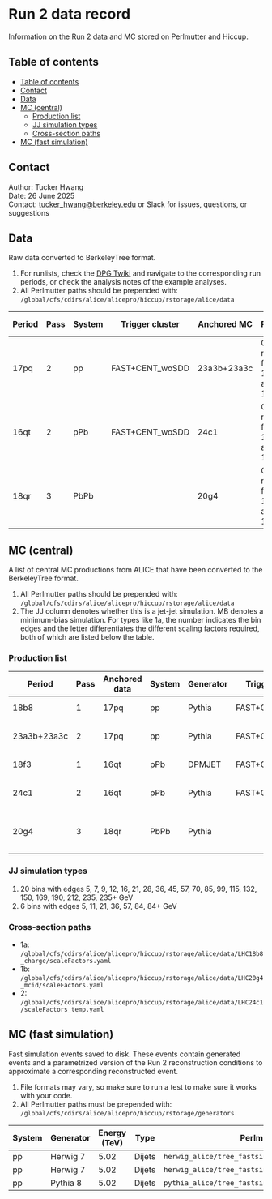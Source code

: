 # Run 2 data record

Information on the Run 2 data and MC stored on Perlmutter and Hiccup.

## Table of contents

- [Table of contents](#table-of-contents)
- [Contact](#contact)
- [Data](#data)
- [MC (central)](#mc-central)
  - [Production list](#production-list)
  - [JJ simulation types](#jj-simulation-types)
  - [Cross-section paths](#cross-section-paths)
- [MC (fast simulation)](#mc-fast-simulation)

## Contact

Author: Tucker Hwang  
Date: 26 June 2025  
Contact: [tucker_hwang@berkeley.edu](mailto:tucker_hwang@berkeley.edu) or Slack for issues, questions, or suggestions

## Data

Raw data converted to BerkeleyTree format.

1. For runlists, check the [DPG Twiki](https://twiki.cern.ch/twiki/bin/view/ALICE/AliDPGReconstructedDataTakingPeriodsSummary) and navigate to the corresponding run periods, or check the analysis notes of the example analyses.
2. All Perlmutter paths should be prepended with: `/global/cfs/cdirs/alice/alicepro/hiccup/rstorage/alice/data`

| Period | Pass | System | Trigger cluster | Anchored MC | Runlist                     | Perlmutter          | Example analyses |
|--------|------|--------|-----------------|-------------|-----------------------------|---------------------|------------------|
| 17pq   | 2    | pp     | FAST+CENT_woSDD | 23a3b+23a3c | CBT runlist for 17p and 17q | `LHC17pq_pass2/807` | pp EEC           |
| 16qt   | 2    | pPb    | FAST+CENT_woSDD | 24c1        | CBT runlist for 16q and 16t | `LHC16qt/776`       | pPb EECs         |
| 18qr   | 3    | PbPb   |                 | 20g4        | CBT runlist for 18q and 18r | `LHC18qr/147-148`   | PbPb EECs        |

## MC (central)

A list of central MC productions from ALICE that have been converted to the BerkeleyTree format.

1. All Perlmutter paths should be prepended with: `/global/cfs/cdirs/alice/alicepro/hiccup/rstorage/alice/data`
2. The JJ column denotes whether this is a jet-jet simulation. MB denotes a minimum-bias simulation. For types like 1a, the number indicates the bin edges and the letter differentiates the different scaling factors required, both of which are listed below the table.

### Production list

| Period      | Pass | Anchored data | System | Generator | Trigger cluster | Type | JIRA         | Notes                             | Perlmutter           | Example analyses  |
|-------------|------|---------------|--------|-----------|-----------------|------|--------------|-----------------------------------|----------------------|-------------------|
| 18b8        | 1    | 17pq          | pp     | Pythia    | FAST+CENT_woSDD | 1a   | ALIROOT-7689 |                                   | `LHC18b8_charge/804` | pp EECs           |
| 23a3b+23a3c | 2    | 17pq          | pp     | Pythia    | FAST+CENT_woSDD | 1a   | ALIROOT-8829 |                                   | `LHC23a3/806`        | pp charged EECs   |
| 18f3        | 1    | 16qt          | pPb    | DPMJET    | FAST+CENT_woSDD | MB   | ALIROOT-7792 |                                   | `LHC18f3/803`        | p-Pb EECs         |
| 24c1        | 2    | 16qt          | pPb    | Pythia    | FAST+CENT_woSDD | 2    | ALIROOT-8867 |                                   | `LHC24c1/808_809`    | p-Pb charged EECs |
| 20g4        | 3    | 18qr          | PbPb   | Pythia    |                 | 1b   | ALIROOT-8505 | pp sim for embedding into MB data | `LHC20g4_mcid/805`   | PbPb EECs         |

### JJ simulation types

1. 20 bins with edges 5, 7, 9, 12, 16, 21, 28, 36, 45, 57, 70, 85, 99, 115, 132, 150, 169, 190, 212, 235, 235+ GeV
2. 6 bins with edges 5, 11, 21, 36, 57, 84, 84+ GeV

### Cross-section paths

- 1a: `/global/cfs/cdirs/alice/alicepro/hiccup/rstorage/alice/data/LHC18b8_charge/scaleFactors.yaml`
- 1b: `/global/cfs/cdirs/alice/alicepro/hiccup/rstorage/alice/data/LHC20g4_mcid/scaleFactors.yaml`
- 2: `/global/cfs/cdirs/alice/alicepro/hiccup/rstorage/alice/data/LHC24c1/scaleFactors_temp.yaml`

## MC (fast simulation)

Fast simulation events saved to disk. These events contain generated events and a parametrized version of the Run 2 reconstruction conditions to approximate a corresponding reconstructed event.

1. File formats may vary, so make sure to run a test to make sure it works with your code.
2. All Perlmutter paths must be prepended with: `/global/cfs/cdirs/alice/alicepro/hiccup/rstorage/generators`

| System | Generator | Energy (TeV) | Type   | Perlmutter                                        |
|--------|-----------|--------------|--------|---------------------------------------------------|
| pp     | Herwig 7  | 5.02         | Dijets | `herwig_alice/tree_fastsim/1120002/265216/260023` |
| pp     | Herwig 7  | 5.02         | Dijets | `herwig_alice/tree_fastsim/1122902/265216/260023` |
| pp     | Pythia 8  | 5.02         | Dijets | `pythia_alice/tree_fastsim/1143757/1132588`       |
